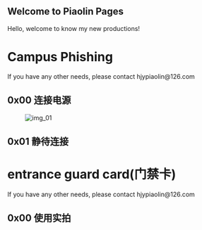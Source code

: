 ## Welcome to Piaolin Pages

Hello, welcome to know my new productions!
<h1>Campus Phishing</h1>
If you have any other needs, please contact hjypiaolin@126.com
<dl>
<dt><h2>0x00 连接电源</h2></dt>
<dd><img src="" title="img_01" /></dd>
<dt><h2>0x01 静待连接</h2></dt>
</dl>
<h1>entrance guard card(门禁卡)</h1>
If you have any other needs, please contact hjypiaolin@126.com
<dl>
<dt><h2>0x00 使用实拍</h2></dt>
</dl>
